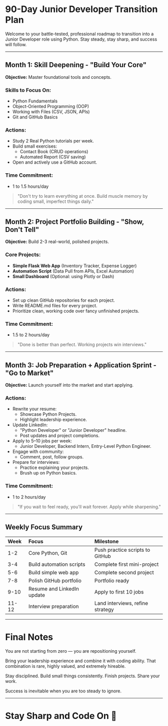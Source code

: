 # 90-Day Junior Developer Transition Plan

Welcome to your battle-tested, professional roadmap to transition into a Junior Developer role using Python. Stay steady, stay sharp, and success will follow.

---

## Month 1: Skill Deepening - "Build Your Core"

**Objective:** Master foundational tools and concepts.

### Skills to Focus On:
- Python Fundamentals
- Object-Oriented Programming (OOP)
- Working with Files (CSV, JSON, APIs)
- Git and GitHub Basics

### Actions:
- Study 2 Real Python tutorials per week.
- Build small exercises:
  - Contact Book (CRUD operations)
  - Automated Report (CSV saving)
- Open and actively use a GitHub account.

### Time Commitment:
- 1 to 1.5 hours/day

> "Don't try to learn everything at once. Build muscle memory by coding small, imperfect things daily."

---

## Month 2: Project Portfolio Building - "Show, Don't Tell"

**Objective:** Build 2-3 real-world, polished projects.

### Core Projects:
- **Simple Flask Web App** (Inventory Tracker, Expense Logger)
- **Automation Script** (Data Pull from APIs, Excel Automation)
- **Small Dashboard** (Optional: using Plotly or Dash)

### Actions:
- Set up clean GitHub repositories for each project.
- Write README.md files for every project.
- Prioritize clean, working code over fancy unfinished projects.

### Time Commitment:
- 1.5 to 2 hours/day

> "Done is better than perfect. Working projects win interviews."

---

## Month 3: Job Preparation + Application Sprint - "Go to Market"

**Objective:** Launch yourself into the market and start applying.

### Actions:
- Rewrite your resume:
  - Showcase Python Projects.
  - Highlight leadership experience.
- Update LinkedIn:
  - "Python Developer" or "Junior Developer" headline.
  - Post updates and project completions.
- Apply to 5–10 jobs per week:
  - Junior Developer, Backend Intern, Entry-Level Python Engineer.
- Engage with community:
  - Comment, post, follow groups.
- Prepare for interviews:
  - Practice explaining your projects.
  - Brush up on Python basics.

### Time Commitment:
- 1 to 2 hours/day

> "If you wait to feel ready, you'll wait forever. Apply while sharpening."

---

## Weekly Focus Summary

| Week | Focus | Milestone |
|:---|:---|:---|
| 1-2 | Core Python, Git | Push practice scripts to GitHub |
| 3-4 | Build automation scripts | Complete first mini-project |
| 5-6 | Build simple web app | Complete second project |
| 7-8 | Polish GitHub portfolio | Portfolio ready |
| 9-10 | Resume and LinkedIn update | Apply to first 10 jobs |
| 11-12 | Interview preparation | Land interviews, refine strategy |

---

# Final Notes

You are not starting from zero — you are repositioning yourself.

Bring your leadership experience and combine it with coding ability. That combination is rare, highly valued, and extremely hireable.

Stay disciplined. Build small things consistently. Finish projects. Share your work.

Success is inevitable when you are too steady to ignore.

---

# Stay Sharp and Code On 🚀
